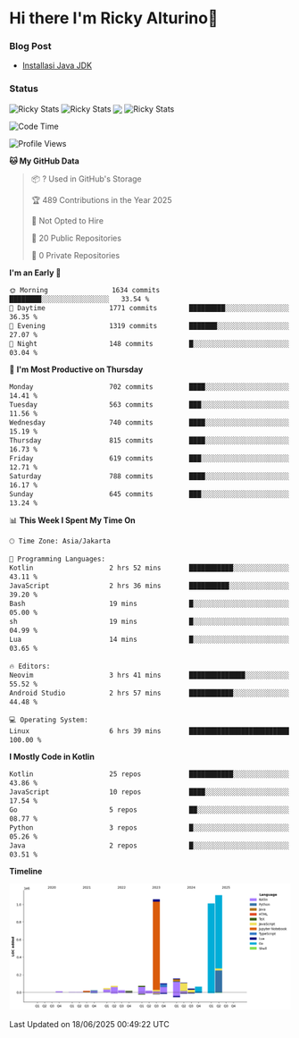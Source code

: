 # Hi there I'm Ricky Alturino👋

### Blog Post

<!-- BLOG-POST-LIST:START -->

- [Installasi Java JDK](https://onirutla.medium.com/installasi-java-jdk-ec701beeb5cb?source=rss-d9d81c918cc9------2)
<!-- BLOG-POST-LIST:END -->

### Status

<img align="center" alt="Ricky Stats" src="https://github-readme-stats.vercel.app/api?username=Alturino&theme=dark&show_icons=true&hide_border=false" />
<img align="center" alt="Ricky Stats" src="https://github-readme-stats.vercel.app/api/top-langs/?username=Alturino&theme=dark&show_icons=true&layout=compact"/>
<img align="center" width="640px" src="https://github-readme-stats.vercel.app/api/wakatime?username=Alturino&layout=compact&hide_border=true&theme=dark">
<img align="center" alt="Ricky Stats" src="https://leetcard.jacoblin.cool/alturino?border=0&radius=20&ext=activity"/>

<!--START_SECTION:waka-->
![Code Time](http://img.shields.io/badge/Code%20Time-1%2C254%20hrs%2025%20mins-blue)

![Profile Views](http://img.shields.io/badge/Profile%20Views-0-blue)

**🐱 My GitHub Data** 

> 📦 ? Used in GitHub's Storage 
 > 
> 🏆 489 Contributions in the Year 2025
 > 
> 🚫 Not Opted to Hire
 > 
> 📜 20 Public Repositories 
 > 
> 🔑 0 Private Repositories 
 > 
**I'm an Early 🐤** 

```text
🌞 Morning                1634 commits        ████████░░░░░░░░░░░░░░░░░   33.54 % 
🌆 Daytime                1771 commits        █████████░░░░░░░░░░░░░░░░   36.35 % 
🌃 Evening                1319 commits        ███████░░░░░░░░░░░░░░░░░░   27.07 % 
🌙 Night                  148 commits         █░░░░░░░░░░░░░░░░░░░░░░░░   03.04 % 
```
📅 **I'm Most Productive on Thursday** 

```text
Monday                   702 commits         ████░░░░░░░░░░░░░░░░░░░░░   14.41 % 
Tuesday                  563 commits         ███░░░░░░░░░░░░░░░░░░░░░░   11.56 % 
Wednesday                740 commits         ████░░░░░░░░░░░░░░░░░░░░░   15.19 % 
Thursday                 815 commits         ████░░░░░░░░░░░░░░░░░░░░░   16.73 % 
Friday                   619 commits         ███░░░░░░░░░░░░░░░░░░░░░░   12.71 % 
Saturday                 788 commits         ████░░░░░░░░░░░░░░░░░░░░░   16.17 % 
Sunday                   645 commits         ███░░░░░░░░░░░░░░░░░░░░░░   13.24 % 
```


📊 **This Week I Spent My Time On** 

```text
🕑︎ Time Zone: Asia/Jakarta

💬 Programming Languages: 
Kotlin                   2 hrs 52 mins       ███████████░░░░░░░░░░░░░░   43.11 % 
JavaScript               2 hrs 36 mins       ██████████░░░░░░░░░░░░░░░   39.20 % 
Bash                     19 mins             █░░░░░░░░░░░░░░░░░░░░░░░░   05.00 % 
sh                       19 mins             █░░░░░░░░░░░░░░░░░░░░░░░░   04.99 % 
Lua                      14 mins             █░░░░░░░░░░░░░░░░░░░░░░░░   03.65 % 

🔥 Editors: 
Neovim                   3 hrs 41 mins       ██████████████░░░░░░░░░░░   55.52 % 
Android Studio           2 hrs 57 mins       ███████████░░░░░░░░░░░░░░   44.48 % 

💻 Operating System: 
Linux                    6 hrs 39 mins       █████████████████████████   100.00 % 
```

**I Mostly Code in Kotlin** 

```text
Kotlin                   25 repos            ███████████░░░░░░░░░░░░░░   43.86 % 
JavaScript               10 repos            ████░░░░░░░░░░░░░░░░░░░░░   17.54 % 
Go                       5 repos             ██░░░░░░░░░░░░░░░░░░░░░░░   08.77 % 
Python                   3 repos             █░░░░░░░░░░░░░░░░░░░░░░░░   05.26 % 
Java                     2 repos             █░░░░░░░░░░░░░░░░░░░░░░░░   03.51 % 
```



**Timeline**

![Lines of Code chart](https://raw.githubusercontent.com/Alturino/Alturino/main/assets/bar_graph.png)


 Last Updated on 18/06/2025 00:49:22 UTC
<!--END_SECTION:waka-->
